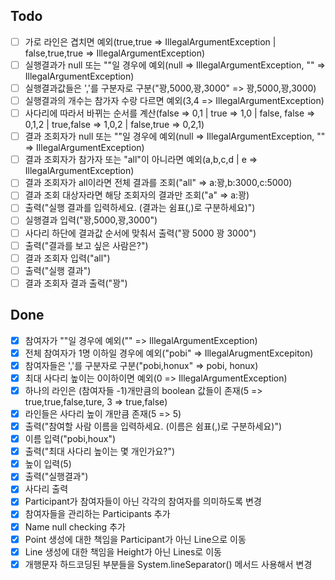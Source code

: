 ## Todo
- [ ] 가로 라인은 겹치면 예외(true,true => IllegalArgumentException | false,true,true => IllegalArgumentException)
- [ ] 실행결과가 null 또는 ""일 경우에 예외(null => IllegalArgumentException, "" => IllegalArgumentException)
- [ ] 실행결과값들은 ','를 구분자로 구분("꽝,5000,꽝,3000" => 꽝,5000,꽝,3000)
- [ ] 실행결과의 개수는 참가자 수랑 다르면 예외(3,4 => IllegalArgumentException)
- [ ] 사다리에 따라서 바뀌는 순서를 계산(false => 0,1 | true => 1,0 | false, false => 0,1,2 | true,false => 1,0,2 | false,true => 0,2,1)
- [ ] 결과 조회자가 null 또는 ""일 경우에 예외(null => IllegalArgumentException, "" => IllegalArgumentException)
- [ ] 결과 조회자가 참가자 또는 "all"이 아니라면 예외(a,b,c,d | e => IllegalArgumentException)
- [ ] 결과 조회자가 all이라면 전체 결과를 조회("all" => a:꽝,b:3000,c:5000)
- [ ] 결과 조회 대상자라면 해당 조회자의 결과만 조회("a" => a:꽝)
- [ ] 출력("실행 결과를 입력하세요. (결과는 쉼표(,)로 구분하세요)")
- [ ] 실행결과 입력("꽝,5000,꽝,3000")
- [ ] 사다리 하단에 결과값 순서에 맞춰서 출력("꽝 5000 꽝 3000")
- [ ] 출력("결과를 보고 싶은 사람은?")
- [ ] 결과 조회자 입력("all")
- [ ] 출력("실행 결과")
- [ ] 결과 조회자 결과 출력("꽝")

## Done
- [X] 참여자가 ""일 경우에 예외("" => IllegalArgumentException) 
- [X] 전체 참여자가 1명 이하일 경우에 예외("pobi" => IllegalArugmentExcepiton)
- [X] 참여자들은 ','를 구분자로 구분("pobi,honux" => pobi, honux)
- [X] 최대 사다리 높이는 0이하이면 예외(0 => IllegalArgumentException)
- [X] 하나의 라인은 (참여자들 -1)개만큼의 boolean 값들이 존재(5 => true,true,false,ture, 3 => true,false)
- [X] 라인들은 사다리 높이 개만큼 존재(5 => 5)
- [X] 출력("참여할 사람 이름을 입력하세요. (이름은 쉼표(,)로 구분하세요)")
- [X] 이름 입력("pobi,houx")
- [X] 출력("최대 사다리 높이는 몇 개인가요?")
- [X] 높이 입력(5)
- [X] 출력("실행결과")
- [X] 사다리 출력
- [X] Participant가 참여자들이 아닌 각각의 참여자를 의미하도록 변경
- [X] 참여자들을 관리하는 Participants 추가
- [X] Name null checking 추가
- [X] Point 생성에 대한 책임을 Participant가 아닌 Line으로 이동
- [X] Line 생성에 대한 책임을 Height가 아닌 Lines로 이동
- [X] 개행문자 하드코딩된 부분들을 System.lineSeparator() 메서드 사용해서 변경
